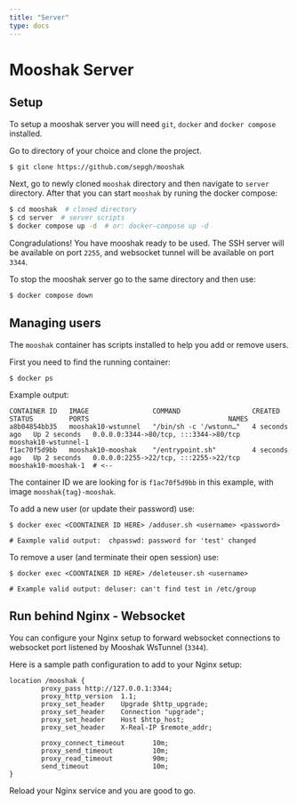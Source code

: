 ```yaml
---
title: "Server"
type: docs
---
```


# Mooshak Server


## Setup

To setup a mooshak server you will need `git`, `docker` and `docker compose` installed.


Go to directory of your choice and clone the project.

```bash
$ git clone https://github.com/sepgh/mooshak
```

Next, go to newly cloned `mooshak` directory and then navigate to `server` directory. After that you can start `mooshak` by runing the docker compose:

```bash
$ cd mooshak  # cloned directory
$ cd server  # server scripts
$ docker compose up -d  # or: docker-compose up -d
```

Congradulations! You have mooshak ready to be used. The SSH server will be available on port `2255`, and websocket tunnel will be available on port `3344`.

To stop the mooshak server go to the same directory and then use:

```bash
$ docker compose down
```

## Managing users

The `mooshak` container has scripts installed to help you add or remove users.

First you need to find the running container:

```shell
$ docker ps
```

Example output:

```
CONTAINER ID   IMAGE                COMMAND                  CREATED         STATUS         PORTS                                   NAMES
a8b04854bb35   mooshak10-wstunnel   "/bin/sh -c '/wstunn…"   4 seconds ago   Up 2 seconds   0.0.0.0:3344->80/tcp, :::3344->80/tcp   mooshak10-wstunnel-1
f1ac70f5d9bb   mooshak10-mooshak    "/entrypoint.sh"         4 seconds ago   Up 2 seconds   0.0.0.0:2255->22/tcp, :::2255->22/tcp   mooshak10-mooshak-1  # <--
```

The container ID we are looking for is `f1ac70f5d9bb` in this example, with image `mooshak{tag}-mooshak`.

To add a new user (or update their password) use:

```shell
$ docker exec <COONTAINER ID HERE> /adduser.sh <username> <password>

# Eaxmple valid output:  chpasswd: password for 'test' changed
```

To remove a user (and terminate their open session) use:

```shell
$ docker exec <COONTAINER ID HERE> /deleteuser.sh <username>

# Example valid output: deluser: can't find test in /etc/group
```



## Run behind Nginx - Websocket

You can configure your Nginx setup to forward websocket connections to websocket port listened by Mooshak WsTunnel (`3344`).

Here is a sample path configuration to add to your Nginx setup:

```
location /mooshak {
        proxy_pass http://127.0.0.1:3344;
        proxy_http_version  1.1;
        proxy_set_header    Upgrade $http_upgrade;
        proxy_set_header    Connection "upgrade";
        proxy_set_header    Host $http_host;
        proxy_set_header    X-Real-IP $remote_addr;

        proxy_connect_timeout       10m;
        proxy_send_timeout          10m;
        proxy_read_timeout          90m;
        send_timeout                10m;
}
```

Reload your Nginx service and you are good to go.
